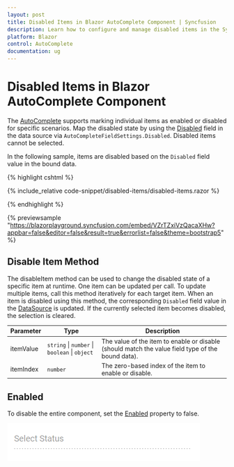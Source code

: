 ```yaml
---
layout: post
title: Disabled Items in Blazor AutoComplete Component | Syncfusion
description: Learn how to configure and manage disabled items in the Syncfusion Blazor AutoComplete component, including field mapping and dynamic enabling or disabling.
platform: Blazor
control: AutoComplete
documentation: ug
---
```


# Disabled Items in Blazor AutoComplete Component

The [AutoComplete](https://help.syncfusion.com/cr/blazor/Syncfusion.Blazor.DropDowns.SfAutoComplete-2.html) supports marking individual items as enabled or disabled for specific scenarios. Map the disabled state by using the [Disabled](https://help.syncfusion.com/cr/blazor/Syncfusion.Blazor.DropDowns.AutoCompleteFieldSettings.html#Syncfusion_Blazor_DropDowns_AutoCompleteFieldSettings_Disabled) field in the data source via `AutoCompleteFieldSettings.Disabled`. Disabled items cannot be selected.

In the following sample, items are disabled based on the `Disabled` field value in the bound data.

{% highlight cshtml %}

{% include_relative code-snippet/disabled-items/disabled-items.razor %}

{% endhighlight %}

{% previewsample "https://blazorplayground.syncfusion.com/embed/VZrTZxiVzQacaXHw?appbar=false&editor=false&result=true&errorlist=false&theme=bootstrap5" %}

## Disable Item Method

The disableItem method can be used to change the disabled state of a specific item at runtime. One item can be updated per call. To update multiple items, call this method iteratively for each target item. When an item is disabled using this method, the corresponding `Disabled` field value in the [DataSource](https://help.syncfusion.com/cr/blazor/Syncfusion.Blazor.DropDowns.SfDropDownBase-1.html#Syncfusion_Blazor_DropDowns_SfDropDownBase_1_DataSource) is updated. If the currently selected item becomes disabled, the selection is cleared.

| Parameter | Type | Description |
|------|------|------|
| itemValue | <code>string</code> \| <code>number</code> \| <code>boolean</code> \| <code>object</code> | The value of the item to enable or disable (should match the value field type of the bound data). |
| itemIndex | <code>number</code> | The zero-based index of the item to enable or disable. |

## Enabled

To disable the entire component, set the [Enabled](https://help.syncfusion.com/cr/blazor/Syncfusion.Blazor.DropDowns.SfDropDownBase-1.html#Syncfusion_Blazor_DropDowns_SfDropDownBase_1_Enabled) property to false.

![AutoComplete component in a disabled state](./images/autocomplete-disable.png)